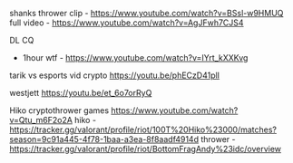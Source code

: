 shanks thrower
clip - https://www.youtube.com/watch?v=BSsl-w9HMUQ
full video - https://www.youtube.com/watch?v=AgJFwh7CJS4

DL CQ 
- 1hour wtf - https://www.youtube.com/watch?v=IYrt_kXXKvg

tarik vs esports vid crypto
https://youtu.be/phECzD41plI

westjett
https://youtu.be/et_6o7orRyQ

Hiko cryptothrower games
https://www.youtube.com/watch?v=Qtu_m6F2o2A
hiko - https://tracker.gg/valorant/profile/riot/100T%20Hiko%23000/matches?season=9c91a445-4f78-1baa-a3ea-8f8aadf4914d
thrower - https://tracker.gg/valorant/profile/riot/BottomFragAndy%23idc/overview
